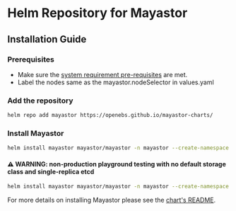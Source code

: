 # Helm Repository for Mayastor

## Installation Guide

### Prerequisites

 - Make sure the [system requirement pre-requisites](https://mayastor.gitbook.io/introduction/quickstart/prerequisites) are met.
 - Label the nodes same as the mayastor.nodeSelector in values.yaml

### Add the repository

```bash
helm repo add mayastor https://openebs.github.io/mayastor-charts/ 
```

### Install Mayastor

```bash
helm install mayastor mayastor/mayastor -n mayastor --create-namespace
```

#### ⚠ WARNING: non-production playground testing with no default storage class and single-replica etcd
```bash
helm install mayastor mayastor/mayastor -n mayastor --create-namespace --set="etcd.replicaCount=1,etcd.persistence.storageClass=manual,etcd.livenessProbe.initialDelaySeconds=5,etcd.readinessProbe.initialDelaySeconds=5,loki-stack.loki.persistence.storageClassName=manual"
```

For more details on installing Mayastor please see the [chart's README](https://github.com/openebs/mayastor-charts/blob/develop/chart/README.md).
